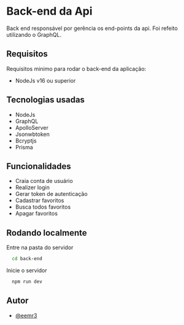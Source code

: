 # Back-end da Api

Back end responsável por gerência os end-points da api. Foi refeito utilizando o GraphQL.

## Requisitos

Requisitos minimo para rodar o back-end da aplicação:

- NodeJs v16 ou superior

## Tecnologias usadas

- NodeJs
- GraphQL
- ApolloServer
- Jsonwbtoken
- Bcryptjs
- Prisma

## Funcionalidades

- Craia conta de usuário
- Realizer login
- Gerar token de autenticação
- Cadastrar favoritos
- Busca todos favoritos
- Apagar favoritos

## Rodando localmente

Entre na pasta do servidor

```bash
  cd back-end
```

Inicie o servidor

```bash
  npm run dev
```

## Autor

- [@eemr3](https://www.github.com/eemr3)

